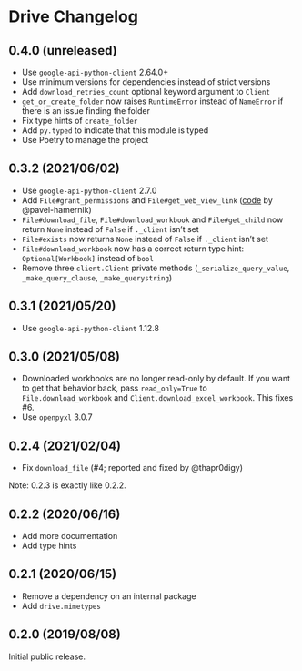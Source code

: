 # Drive Changelog

## 0.4.0 (unreleased)

* Use `google-api-python-client` 2.64.0+
* Use minimum versions for dependencies instead of strict versions
* Add `download_retries_count` optional keyword argument to `Client`
* `get_or_create_folder` now raises `RuntimeError` instead of `NameError` if there is an issue finding the folder
* Fix type hints of `create_folder`
* Add `py.typed` to indicate that this module is typed
* Use Poetry to manage the project

## 0.3.2 (2021/06/02)

* Use `google-api-python-client` 2.7.0
* Add `File#grant_permissions` and `File#get_web_view_link` ([code][perms-code] by @pavel-hamernik)
* `File#download_file`, `File#download_workbook` and `File#get_child` now return `None` instead of `False`
  if `._client` isn’t set
* `File#exists` now returns `None` instead of `False` if `._client` isn’t set
* `File#download_workbook` now has a correct return type hint: `Optional[Workbook]` instead of `bool`
* Remove three `client.Client` private methods (`_serialize_query_value`, `_make_query_clause`, `_make_querystring`)

[perms-code]: https://github.com/NoName115/drive/commit/eec799000d1367bf17b5c6f80b655db0ca95b3de

## 0.3.1 (2021/05/20)

* Use `google-api-python-client` 1.12.8

## 0.3.0 (2021/05/08)

* Downloaded workbooks are no longer read-only by default. If you want to get that behavior back, pass `read_only=True`
  to `File.download_workbook` and `Client.download_excel_workbook`. This fixes #6.
* Use `openpyxl` 3.0.7

## 0.2.4 (2021/02/04)

* Fix `download_file` (#4; reported and fixed by @thapr0digy)

Note: 0.2.3 is exactly like 0.2.2.

## 0.2.2 (2020/06/16)

* Add more documentation
* Add type hints

## 0.2.1 (2020/06/15)

* Remove a dependency on an internal package
* Add `drive.mimetypes`

## 0.2.0 (2019/08/08)

Initial public release.
